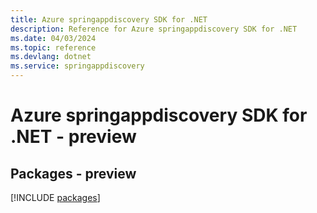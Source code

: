 ```yaml
---
title: Azure springappdiscovery SDK for .NET
description: Reference for Azure springappdiscovery SDK for .NET
ms.date: 04/03/2024
ms.topic: reference
ms.devlang: dotnet
ms.service: springappdiscovery
---
```

# Azure springappdiscovery SDK for .NET - preview
## Packages - preview
[!INCLUDE [packages](springappdiscovery-index.md)]